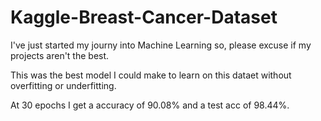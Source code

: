 # Kaggle-Breast-Cancer-Dataset

I've just started my journy into Machine Learning so, please excuse if my projects aren't the best.

This was the best model I could make to learn on this dataet without overfitting or underfitting.

At 30 epochs I get a accuracy of 90.08% and a test acc of 98.44%.

